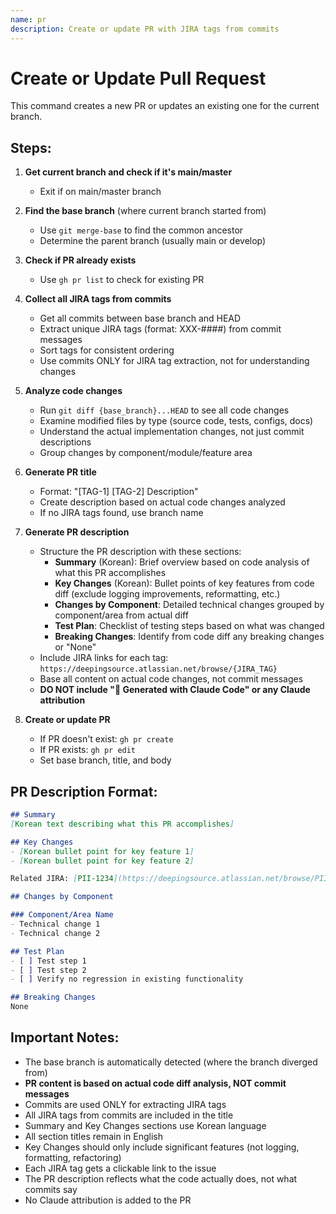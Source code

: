 ```yaml
---
name: pr
description: Create or update PR with JIRA tags from commits
---
```


# Create or Update Pull Request

This command creates a new PR or updates an existing one for the current branch.

## Steps:

1. **Get current branch and check if it's main/master**
   - Exit if on main/master branch

2. **Find the base branch** (where current branch started from)
   - Use `git merge-base` to find the common ancestor
   - Determine the parent branch (usually main or develop)

3. **Check if PR already exists**
   - Use `gh pr list` to check for existing PR

4. **Collect all JIRA tags from commits**
   - Get all commits between base branch and HEAD
   - Extract unique JIRA tags (format: XXX-####) from commit messages
   - Sort tags for consistent ordering
   - Use commits ONLY for JIRA tag extraction, not for understanding changes

5. **Analyze code changes**
   - Run `git diff {base_branch}...HEAD` to see all code changes
   - Examine modified files by type (source code, tests, configs, docs)
   - Understand the actual implementation changes, not just commit descriptions
   - Group changes by component/module/feature area

6. **Generate PR title**
   - Format: "[TAG-1] [TAG-2] Description"
   - Create description based on actual code changes analyzed
   - If no JIRA tags found, use branch name

7. **Generate PR description**
   - Structure the PR description with these sections:
     - **Summary** (Korean): Brief overview based on code analysis of what this PR accomplishes
     - **Key Changes** (Korean): Bullet points of key features from code diff (exclude logging improvements, reformatting, etc.)
     - **Changes by Component**: Detailed technical changes grouped by component/area from actual diff
     - **Test Plan**: Checklist of testing steps based on what was changed
     - **Breaking Changes**: Identify from code diff any breaking changes or "None"
   - Include JIRA links for each tag: `https://deepingsource.atlassian.net/browse/{JIRA_TAG}`
   - Base all content on actual code changes, not commit messages
   - **DO NOT include "🤖 Generated with Claude Code" or any Claude attribution**

8. **Create or update PR**
   - If PR doesn't exist: `gh pr create`
   - If PR exists: `gh pr edit`
   - Set base branch, title, and body

## PR Description Format:

```markdown
## Summary
[Korean text describing what this PR accomplishes]

## Key Changes
- [Korean bullet point for key feature 1]
- [Korean bullet point for key feature 2]

Related JIRA: [PII-1234](https://deepingsource.atlassian.net/browse/PII-1234)

## Changes by Component

### Component/Area Name
- Technical change 1
- Technical change 2

## Test Plan
- [ ] Test step 1
- [ ] Test step 2
- [ ] Verify no regression in existing functionality

## Breaking Changes
None
```

## Important Notes:
- The base branch is automatically detected (where the branch diverged from)
- **PR content is based on actual code diff analysis, NOT commit messages**
- Commits are used ONLY for extracting JIRA tags
- All JIRA tags from commits are included in the title
- Summary and Key Changes sections use Korean language
- All section titles remain in English
- Key Changes should only include significant features (not logging, formatting, refactoring)
- Each JIRA tag gets a clickable link to the issue
- The PR description reflects what the code actually does, not what commits say
- No Claude attribution is added to the PR

